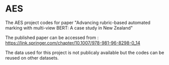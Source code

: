 # AES
The AES project codes for paper "Advancing rubric-based automated marking with multi-view BERT: A case study in New Zealand"

The published paper can be accessed from : [https://link.springer.com/chapter/10.1007/978-981-96-8298-0_14 ](https://link.springer.com/chapter/10.1007/978-981-96-8298-0_14)

The data used for this project is not publicaly available but the codes can be reused on other datasets.
